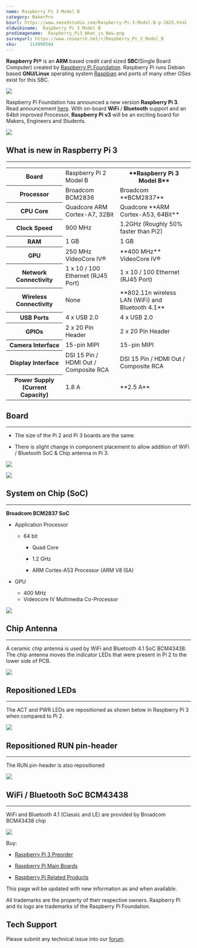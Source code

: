 ```yaml
---
name: Raspberry Pi 3 Model B
category: MakerPro
bzurl: https://www.seeedstudio.com/Raspberry-Pi-3-Model-B-p-2625.html
oldwikiname:  Raspberry Pi 3 Model B
prodimagename:  Raspberry_Pi3_What_is_New.png
surveyurl: https://www.research.net/r/Raspberry_Pi_3_Model_B
sku:     114990584
---
```


**Raspberry Pi®** is an **ARM** based credit card sized **SBC**(Single Board Computer) created by [Raspberry Pi Foundation](http://www.raspberrypi.org). Raspberry Pi runs Debian based **GNU/Linux** operating system [Raspbian](https://www.raspberrypi.org/downloads/raspbian/) and ports of many other OSes exist for this SBC.

![](https://github.com/SeeedDocument/Raspberry_Pi_3_Model_B/raw/master/img/Raspberry_Pi3_What_is_New.png)

Raspberry Pi Foundation has announced a new version **Raspberry Pi 3**. Read announcement [here](https://www.raspberrypi.org/blog/raspberry-pi-3-on-sale/). With on-board **WiFi** / **Bluetooth** support and an 64bit improved Processor, **Raspberry Pi v3** will be an exciting board for Makers, Engineers and Students.

[![](https://github.com/SeeedDocument/Seeed-WiKi/raw/master/docs/images/300px-Get_One_Now_Banner-ragular.png)](https://www.seeedstudio.com/Raspberry-Pi-3-Model-B-p-2625.html)

##  What is new in Raspberry Pi 3
---
<table>
<tr>
<th scope="col"> Board
</th>
<td> Raspberry Pi 2 Model B
</td>
<th> **Raspberry Pi 3 Model B**
</th></tr>
<tr>
<th scope="col"> Processor
</th>
<td> Broadcom BCM2836
</td>
<td> Broadcom **BCM2837**
</td></tr>
<tr>
<th scope="row"> CPU Core
</th>
<td> Quadcore ARM Cortex-A7, 32Bit
</td>
<td> Quadcore **ARM Cortex-A53, 64Bit**
</td></tr>
<tr>
<th scope="row"> Clock Speed
</th>
<td> 900 MHz
</td>
<td> 1.2GHz (Roughly 50% faster than Pi2)
</td></tr>
<tr>
<th scope="row"> RAM
</th>
<td> 1 GB
</td>
<td> 1 GB
</td></tr>
<tr>
<th scope="row"> GPU
</th>
<td> 250 MHz VideoCore IV®
</td>
<td> **400 MHz** VideoCore IV®
</td></tr>
<tr>
<th scope="row"> Network Connectivity
</th>
<td> 1 x 10 / 100 Ethernet (RJ45 Port)
</td>
<td> 1 x 10 / 100 Ethernet (RJ45 Port)
</td></tr>
<tr>
<th scope="row"> Wireless Connectivity
</th>
<td> None
</td>
<td> **802.11n wireless LAN (WiFi) and Bluetooth 4.1**
</td></tr>
<tr>
<th scope="row"> USB Ports
</th>
<td> 4 x USB 2.0
</td>
<td> 4 x USB 2.0
</td></tr>
<tr>
<th scope="row"> GPIOs
</th>
<td> 2 x 20 Pin Header
</td>
<td> 2 x 20 Pin Header
</td></tr>
<tr>
<th scope="row"> Camera Interface
</th>
<td> 15-pin MIPI
</td>
<td> 15-pin MIPI
</td></tr>
<tr>
<th scope="row"> Display Interface
</th>
<td> DSI 15 Pin / HDMI Out / Composite RCA
</td>
<td> DSI 15 Pin / HDMI Out / Composite RCA
</td></tr>
<tr>
<th scope="row"> Power Supply (Current Capacity)
</th>
<td> 1.8 A
</td>
<td> **2.5 A**
</td></tr>
</table>

##  Board
---
*   The size of the Pi 2 and Pi 3 boards are the same.

*   There is slight change in component placement to allow addition of WiFi / Bluetooth SoC &amp; Chip antenna in Pi 3.

![](https://github.com/SeeedDocument/Raspberry_Pi_3_Model_B/raw/master/img/RaspberryPi_2_Vs_RaspberryPi_3_Top.JPG)

![](https://github.com/SeeedDocument/Raspberry_Pi_3_Model_B/raw/master/img/RaspberryPi_2_Vs_RaspberryPi_3_Bottom.JPG)

##  System on Chip (SoC)
---
**Broadcom BCM2837 SoC**

*   Application Processor

    *   64 bit

        *   Quad Core

        *   1.2 GHz

        *   ARM Cortex-A53 Processor (ARM V8 ISA)

*   GPU

    *   400 MHz
    *   Videocore IV Multimedia Co-Processor

![](https://github.com/SeeedDocument/Raspberry_Pi_3_Model_B/raw/master/img/RaspberryPi_3_BCM2837_ARM_Cortex_A53-64Bit_ARM_V8-VideoCore_IV_Multimedia.jpg)

##  Chip Antenna
---
A ceramic chip antenna is used by WiFi and Bluetooth 4.1 SoC BCM43438. The chip antenna moves the indicator LEDs that were present in Pi 2 to the lower side of PCB.

![](https://github.com/SeeedDocument/Raspberry_Pi_3_Model_B/raw/master/img/RaspberryPi_3_Chip_Antenna.jpg)

##  Repositioned LEDs
---
The ACT and PWR LEDs are repositioned as shown below in Raspberry Pi 3 when compared to Pi 2.

![](https://github.com/SeeedDocument/Raspberry_Pi_3_Model_B/raw/master/img/RaspberryPi_3_LEDs_Position.jpg)

##  Repositioned RUN pin-header
---
The RUN pin-header is also repositioned

![](https://github.com/SeeedDocument/Raspberry_Pi_3_Model_B/raw/master/img/RaspberryPi_3_LEDs_RUN_PinHeader.jpg)

##  WiFi / Bluetooth SoC BCM43438
---
WiFi and Bluetooth 4.1 (Classic and LE) are provided by Broadcom BCM43438 chip

![](https://github.com/SeeedDocument/Raspberry_Pi_3_Model_B/raw/master/img/Raspberry_Pi_3_WiFi_Bluetooth_SoC_BCM43438.jpg)

Buy:

*   [Raspberry Pi 3 Preorder](http://www.seeedstudio.com/depot/Raspberry-Pi-3-Model-B-p-2625.html)

*   [Raspberry Pi Main Boards](http://www.seeedstudio.com/depot/Raspberry-Pi-main-board-c-122_154_159)

*   [Raspberry Pi Related Products](http://www.seeedstudio.com/depot/Raspberry-Pi-c-122_154)

This page will be updated with new information as and when available.

All trademarks are the property of their respective owners. Raspberry Pi and its logo are trademarks of the Raspberry Pi Foundation.

## Tech Support
Please submit any technical issue into our [forum](http://forum.seeedstudio.com/). 